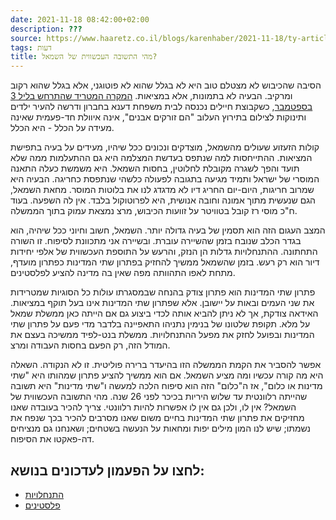 ```yaml
---
date: 2021-11-18 08:42:00+02:00
description: ???
source: https://www.haaretz.co.il/blogs/karenhaber/2021-11-18/ty-article/0000017f-f8f1-d460-afff-fbf73bc10000
tags: דעות
title: מהי התשובה העכשווית של השמאל?
---
```


הסיבה שהכיבוש לא מצטלם טוב היא לא בגלל שהוא לא פוטוגני, אלא בגלל שהוא רקוב ומרקיב. הבעיה לא בתמונות, אלא במציאות. [המקרה המטריד שהתרחש בליל 3 בספטמבר](/news/politics/2021-11-17/ty-article/0000017f-e2f4-d804-ad7f-f3fecbe00000), כשקבוצת חיילים נכנסה לבית משפחת דענא בחברון ודרשה להעיר ילדים ותינוקות לצילום בתירוץ העלוב "הם זורקים אבנים", אינה איוולת חד-פעמית שאינה מעידה על הכלל - היא הכלל. 

קולות הזעזוע שעולים מהשמאל, מוצדקים ונכונים ככל שיהיו, מעידים על בעיה בתפישת המציאות. ההתייחסות למה שנתפס בעדשת המצלמה היא גם ההתעלמות ממה שלא תועד והפך לשגרה מקובלת לחלוטין, בחסות השמאל. היא משמשת כעלה התאנה המוסרי של ישראל ותמיד מגיעה בתגובה לפעולה כלשהי שנתפסת כחריגה. הבעיה היא שמרוב חריגות, היום-יום החריג דיו לא מדגדג לנו את בלוטות המוסר. מחאת השמאל, הגם שנעשית מתוך אמונה וחובה אנושית, היא לפרוטוקול בלבד. אין לה השפעה. בעוד ח"כ מוסי רז קובל בטוויטר על זוועות הכיבוש, מרצ נמצאת עמוק בתוך הממשלה. 

המצב העגום הזה הוא תסמין של בעיה גדולה יותר. השמאל, חשוב וחיוני ככל שיהיה, הוא בגדר הכלב שנובח בזמן שהשיירה עוברת. ובשיירה אני מתכוונת לסיפוח. זו השורה התחתונה. ההתנחלויות גדלות הן הנזק, והרעש על התוספת העכשווית של אלפי יחידות דיור הוא רק רעש. בזמן שהשמאל ממשיך להחזיק בפתרון שתי המדינות כפתרון מועדף, מתחת לאפו התהוותה מפה שאין בה מדינה להציע לפלסטינים. 

פתרון שתי המדינות הוא פתרון צודק בהנחה שבמסגרתו עולות כל הסוגיות שמטרידות את שני העמים ובאות על יישובן. אלא שפתרון שתי המדינות אינו בעל תוקף במציאות. האידאה צודקת, אך לא ניתן להביא אותה לכדי ביצוע גם אם הייתה כאן ממשלת שמאל על מלא. תקופת שלטונו של בנימין נתניהו התאפיינה בלדבר מדי פעם על פתרון שתי המדינות ובפועל לחזק את מפעל ההתנחלויות. ממשלת בנט-לפיד ממשיכה בעצם את המודל הזה, רק הפעם בחסות העבודה ומרצ. 

אפשר להסביר את הקמת הממשלה הזו בהיעדר ברירה פוליטית. זו לא הנקודה. השאלה היא מה קורה עכשיו ומה מציע השמאל. אם הוא ממשיך להציע פתרון שמהותו היא "שתי מדינות או כלום", אז ה"כלום" הזה הוא סיפוח הלכה למעשה ו"שתי מדינות" היא תשובה שהייתה רלוונטית עד שלוש היריות בכיכר לפני 26 שנה. מהי התשובה העכשווית של השמאל? אין לו, ולכן גם אין לו אפשרות להיות רלוונטי. צריך להכיר בעובדה שאנו מחזיקים את פתרון שתי המדינות בחיים משום שאנו מסרבים להכיר בכך שנפח את נשמתו; שיש לנו המון מילים יפות ומחאות על הנעשה בשטחים; ושאנחנו גם מנציחים דה-פאקטו את הסיפוח.

לחצו על הפעמון לעדכונים בנושא:
------------------------------

* [התנחלויות](https://www.themarker.com/ty-tag/0000017f-da59-d42c-afff-dffbfa530000)
* [פלסטינים](https://www.themarker.com/ty-tag/0000017f-da2d-dea8-a77f-de6fa5fe0000)